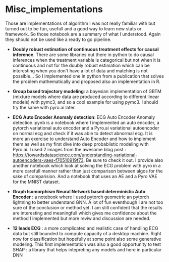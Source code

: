 # Misc_implementations

Those are implementations of algorithm I was not really familiar with but turned out to be fun, usefull and a good way to learn new stats or framework. So those notebook are a summary of what I understood. Again they should not be used like a ready to go pipeline.

- **Doubly robust estimation of continuous treatment effects for causal inference**. There are some libraries out there in python to do causal inferences when the treatment variable is categorical but not when it is continuous and not for the doubly robust estimation which can be interesting when you don't have a lot of data and matching is not possible... So I implemented one in python from a publication that solves the problem mathematically and proposed also an implementation in R.

- **Group based trajectory modeling**: a bayesian implementation of GBTM (mixture models where data are produced according to different linear models) with pymc3, and so a cool example for using pymc3. I should try the same with pyro.ai later.

- **ECG Auto Encoder Anomaly detection**: ECG Auto Encoder Anomaly detection.ipynb is a notebook where I implemented an auto encoder, a pytorch variational auto encoder and a Pyro.ai variational autoencoder on normal ecg and check if it was able to detect abnormal ecg. It is more an exercise to understand Auto Encoder and how to implement them as well as my first dive into deep probablistic modeling with Pyro.ai. I used 2 images from the awesome blog post : https://towardsdatascience.com/understanding-variational-autoencoders-vaes-f70510919f73. Be sure to check it out. I provide also another notebook which look at solving the ECG problem with pyro in a more carefull manner rather than just comparison between algos for the sake of comparision. And a notebook that uses an AE and a Pyro VAE for the MNIST dataset.

- **Graph Isomorphism Neural Network based deterministic Auto Encoder** : a notebook where I used pytorch geometric an pytorch lightning to better understand GNN. A lot of fun eventhough I am not too sure of the conclusion or method yet. I am still confident that the results are interesting and meaningfull which gives me confidence about the method I implemented but more reviw and discussion are needed.

- **12 leads ECG** : a more complicated and realistic case of handling ECG data but still bounded to compute capacity of a desktop machine. Right now for classification but hopefully at some point also some generative modeling. This first implementation was also a good opportunity to test SHAP : a library that helps intepreting any models and here in particular DNN

